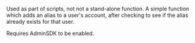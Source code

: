 Used as part of scripts, not not a stand-alone function.  A simple function which adds an alias to a user's account, after checking to see if the alias already exists for that user.

Requires AdminSDK to be enabled.
